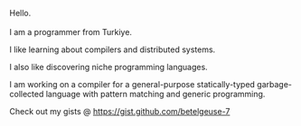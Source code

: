 Hello. <br><br>
I am a programmer from Turkiye.

I like learning about compilers and distributed systems.

I also like discovering niche programming languages.

I am working on a compiler for a general-purpose statically-typed garbage-collected language with pattern matching and generic programming.

Check out my gists @ https://gist.github.com/betelgeuse-7
